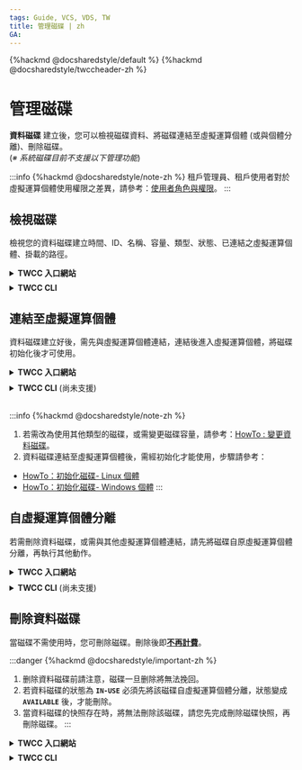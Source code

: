 ```yaml
---
tags: Guide, VCS, VDS, TW
title: 管理磁碟 | zh
GA: 
---
```


{%hackmd @docsharedstyle/default %}
{%hackmd @docsharedstyle/twccheader-zh %}

# 管理磁碟

**資料磁碟** 建立後，您可以檢視磁碟資料、將磁碟連結至虛擬運算個體 (或與個體分離)、刪除磁碟。<br>(*※ 系統磁碟目前不支援以下管理功能*)

:::info
{%hackmd @docsharedstyle/note-zh %}
租戶管理員、租戶使用者對於虛擬運算個體使用權限之差異，請參考：[<ins>使用者角色與權限</ins>](https://man.twcc.ai/@twccdocs/role-main-zh/https%3A%2F%2Fman.twcc.ai%2F%40twccdocs%2Frole-storage-zh#%E8%99%9B%E6%93%AC%E7%A3%81%E7%A2%9F%E6%9C%8D%E5%8B%99)。
:::

## 檢視磁碟

檢視您的資料磁碟建立時間、ID、名稱、容量、類型、狀態、已連結之虛擬運算個體、掛載的路徑。

<!-- 1 start -->

<details class="docspoiler">

<summary><b>TWCC 入口網站</b></summary>

<br>

- 進入「**資料磁碟管理**」頁，可檢視磁碟概略資訊。

![](https://cos.twcc.ai/SYS-MANUAL/uploads/upload_5d355da56d7b0dd4c1d31b98abe388ac.png)

- 若點選您的資料磁碟，進入「**資料磁碟詳細資料**」頁，則可檢視詳細的磁碟資訊。

![](https://cos.twcc.ai/SYS-MANUAL/uploads/upload_2c8742497a8cf2272b14d8fd77964bfd.png)


</details>

<!-- Space -->

<div style="height:8px"></div>

<!-- 2. start -->

<details class="docspoiler">

<summary><b>TWCC CLI</b></summary>

<br>

- 檢視磁碟 ID、名稱、建立時間、掛載路徑、容量、狀態、類型。

```bash
$ twccli ls vds
```

![](https://cos.twcc.ai/SYS-MANUAL/uploads/upload_c976443120fa105196269359143aeb3a.png)

</details>

## 連結至虛擬運算個體

資料磁碟建立好後，需先與虛擬運算個體連結，連結後進入虛擬運算個體，將磁碟初始化後才可使用。

<!-- 1 start -->

<details class="docspoiler">

<summary><b>TWCC 入口網站</b></summary>

<br>

*  資料磁碟建立後，會出現在資料磁碟管理列表的最上方，等待其狀態變成 **`AVAILABLE`** 後即可開始連結至個體使用。

![](https://cos.twcc.ai/SYS-MANUAL/uploads/upload_6f7c1cc7ccb72aebc2efda985d717abf.png)



* 點擊該列表進入資料磁碟詳細資料頁面，點擊「**連結**」。

![](https://cos.twcc.ai/SYS-MANUAL/uploads/upload_2f6a1a074dcc0abaf7d0fa34b5a05518.png)



* 出現「**連結磁碟**」視窗後，選擇欲連結的虛擬運算個體後按下「**確定**」。

:::info
<i class="fa fa-paperclip fa-20" aria-hidden="true"></i> **附註：** 下拉選單僅顯示可連結資料磁碟 (狀態非 **`Stopped`**) 的虛擬運算個體。 
:::


![](https://cos.twcc.ai/SYS-MANUAL/uploads/upload_5025d37d70ede7ec72f9cd05fba6fa44.png)


* 資料磁碟連結至虛擬運算個體後，可按一下「**重新整理**」，已連結的個體會顯示在下方的區塊中，磁碟狀態將顯示 **`IN-USE`**。

![](https://cos.twcc.ai/SYS-MANUAL/uploads/upload_fa75bdb78bc52059698a1e40d540a0da.png)

</details>

<!-- Space -->

<div style="height:8px"></div>

<!-- 2. start -->

<details class="docspoiler">

<summary><b>TWCC CLI</b> (尚未支援)</summary>

<br>

</details>

<br>


:::info
{%hackmd @docsharedstyle/note-zh %}

1. 若需改為使用其他類型的磁碟，或需變更磁碟容量，請參考：[<ins>HowTo : 變更資料磁碟</ins>](https://man.twcc.ai/@twccdocs/howto-bss-replace-data-vol-zh)。
2. 資料磁碟連結至虛擬運算個體後，需經初始化才能使用，步驟請參考：
- [<ins>HowTo：初始化磁碟- Linux 個體</ins>](https://man.twcc.ai/@twccdocs/howto-bss-init-vol-linux-zh)
- [<ins>HowTo：初始化磁碟- Windows 個體</ins>](https://man.twcc.ai/@twccdocs/howto-bss-init-vol-windows-zh)
:::

## 自虛擬運算個體分離

若需刪除資料磁碟，或需與其他虛擬運算個體連結，請先將磁碟自原虛擬運算個體分離，再執行其他動作。


<!-- 1 start -->

<details class="docspoiler">

<summary><b>TWCC 入口網站</b></summary>

<br>

* 進入「**資料磁碟詳細資料**」頁，按下「**分離**」，即可將此資料磁碟與所連接的個體分離。

![](https://cos.twcc.ai/SYS-MANUAL/uploads/upload_96812d1834246d8aec869b5bd37baa8c.png)

* 磁碟狀態由 **`IN-USE`** 轉為 **`AVAILABLE`** 後，即可執行刪除或連結至其他虛擬運算個體。

</details>

<!-- Space -->

<div style="height:8px"></div>

<!-- 2. start -->

<details class="docspoiler">

<summary><b>TWCC CLI</b> (尚未支援)</summary>

<br>


</details>



## 刪除資料磁碟

當磁碟不需使用時，您可刪除磁碟。刪除後即<ins>**不再計費**</ins>。

:::danger
{%hackmd @docsharedstyle/important-zh %}
1. 删除資料磁碟前請注意，磁碟一旦删除將無法挽回。
1. 若資料磁碟的狀態為 **`IN-USE`** 必須先將該磁碟自虛擬運算個體分離，狀態變成 **`AVAILABLE`** 後，才能刪除。
2. 當資料磁碟的快照存在時，將無法刪除該磁碟，請您先完成刪除磁碟快照，再刪除磁碟。
:::


<!-- 1 start -->

<details class="docspoiler">

<summary><b>TWCC 入口網站</b></summary>

<br>

- 進入「**資料磁碟管理**」頁 > 勾選磁碟 > 點選上方「**刪除**」。

![](https://cos.twcc.ai/SYS-MANUAL/uploads/upload_910467bce5c2fd908efdf45c606cdbed.png)

- 或點選磁碟旁的「<i class="fa fa-ellipsis-v fa-20" aria-hidden="true"></i>」 &nbsp; > 點選「**刪除**」。
- 或進入「**資料磁碟詳細資料**」頁 > 點選上方「**刪除**」。

</details>

<!-- Space -->

<div style="height:8px"></div>

<!-- 2. start -->

<details class="docspoiler">

<summary><b>TWCC CLI</b></summary>

<br>

### 指令

```bash
$ twccli rm vds -id  #資料磁碟 ID 
                [-f] #是否強制刪除
```

:::info
{%hackmd @TWSC/cli-parameter-note-zh %}
:::

### 範例

- 刪除 ID 為 `376749` 的資料磁碟
```bash
$ twccli rm vds -id 376749
```
![](https://cos.twcc.ai/SYS-MANUAL/uploads/upload_e2a0873513f1cc8f60be01a78ae3b456.png)

- 強制(無警告視窗)刪除 ID 為 `376716` 的資料磁碟

```bash
$ twccli rm vds -id 376749 -f
```

</details>



